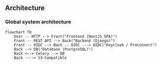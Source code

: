 ## Architecture

### Global system architecture

```mermaid
flowchart TD
    User -- HTTP --> Front("Frontend (NextJS SPA)")
    Front -- REST API --> Back("Backend (Django)")
    Front -- OIDC --> Back -- OIDC ---> OIDC("Keycloak / ProConnect")
    Back --> DB("Database (PostgreSQL)")
    Back <--> Celery --> DB
    Back ----> S3-Compatible
```
